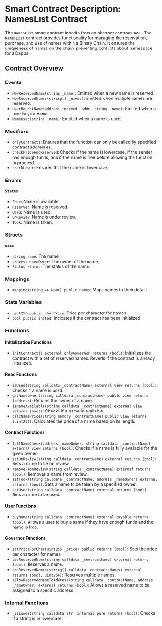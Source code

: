 # Smart Contract Description: NamesList Contract

The `NamesList` smart contract inherits from an abstract contract `BASE`. The `NamesList` contract provides functionality for managing the reservation, purchase, and use of names within a Binary Chain. It ensures the uniqueness of names on the chain, preventing conflicts about namespace for a Dapps.

## Contract Overview

### Events

- `NewReservedName(string _name)`: Emitted when a new name is reserved.
- `NewReservedNames(string[] _names)`: Emitted when multiple names are reserved.
- `UserBoughtName(address indexed _addr, string _name)`: Emitted when a user buys a name.
- `NameUsed(string _name)`: Emitted when a name is used.

### Modifiers

- `onlyContracts`: Ensures that the function can only be called by specified contract addresses.
- `checkPriceAndReserved`: Checks if the name is lowercase, if the sender has enough funds, and if the name is free before allowing the function to proceed.
- `checkLower`: Ensures that the name is lowercase.

### Enums

#### `Status`

- `Free`: Name is available.
- `Reserved`: Name is reserved.
- `Used`: Name is used.
- `OnReview`: Name is under review.
- `Took`: Name is taken.

### Structs

#### `Name`

- `string name`: The name.
- `address nameOwner`: The owner of the name.
- `Status status`: The status of the name.

### Mappings

- `mapping(string => Name) public names`: Maps names to their details.

### State Variables

- `uint256 public charPrice`: Price per character for names.
- `bool public inited`: Indicates if the contract has been initialized.

### Functions

#### Initialization Functions

- `initContract() external onlyGovernor returns (bool)`: Initializes the contract with a set of reserved names. Reverts if the contract is already initialized.

#### Read Functions

- `isUsed(string calldata _contractName) external view returns (bool)`: Checks if a name is used.
- `getNameOwner(string calldata _contractName) public view returns (address)`: Returns the owner of a name.
- `isNameAvailable(string calldata _contractName) external view returns (bool)`: Checks if a name is available.
- `calcNamePrice(string memory _contractName) public view returns (uint256)`: Calculates the price of a name based on its length.

#### Contract Functions

- `fullNameCheck(address _nameOwner, string calldata _contractName) external view returns (bool)`: Checks if a name is fully available for the given owner.
- `setOnReview(string calldata _contractName) external returns (bool)`: Sets a name to be on review.
- `removeFromReview(string calldata _contractName) external returns (bool)`: Removes a name from review.
- `setTook(string calldata _contractName, address _nameOwner) external returns (bool)`: Sets a name to be taken by a specified owner.
- `setUsed(string calldata _contractName) external returns (bool)`: Sets a name to be used.

#### User Functions

- `buyName(string calldata _contractName) external payable returns (bool)`: Allows a user to buy a name if they have enough funds and the name is free.

#### Governor Functions

- `setPriceForChar(uint256 _price) public returns (bool)`: Sets the price per character for names.
- `addReservedName(string calldata _contractName) external returns (bool)`: Reserves a name.
- `addReservedNames(string[] calldata _contractsNames) external returns (bool, uint256)`: Reserves multiple names.
- `allowReservedNameToAddress(string calldata _contractName, address _nameOwner) external returns (bool)`: Allows a reserved name to be assigned to a specific address.

### Internal Functions

- `_isLower(string calldata str) internal pure returns (bool)`: Checks if a string is in lowercase.
